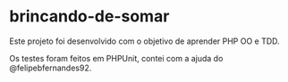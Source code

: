 # brincando-de-somar

Este projeto foi desenvolvido com o objetivo de aprender PHP OO e TDD.

Os testes foram feitos em PHPUnit, contei com a ajuda do @felipebfernandes92.
